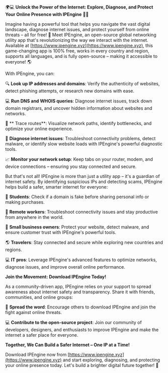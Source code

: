 🌍💻 **Unlock the Power of the Internet: Explore, Diagnose, and Protect Your Online Presence with IPEngine** 📡💥

Imagine having a powerful tool that helps you navigate the vast digital landscape, diagnose internet issues, and protect yourself from online threats – all for free! 🤑 Meet IPEngine, an open-source global networking utility app that's revolutionizing the way we interact with the internet. Available at [https://www.ipengine.xyz](https://www.ipengine.xyz), this game-changing app is 100% free, works in every country and region, supports all languages, and is fully open-source – making it accessible to everyone! 🌎

With IPEngine, you can:

🔍 **Look up IP addresses and domains**: Verify the authenticity of websites, detect phishing attempts, or research new domains with ease.

💻 **Run DNS and WHOIS queries**: Diagnose internet issues, track down domain registrars, and uncover hidden information about websites and networks.

🚀 ** Trace routes**: Visualize network paths, identify bottlenecks, and optimize your online experience.

🔧 **Diagnose internet issues**: Troubleshoot connectivity problems, detect malware, or identify slow website loads with IPEngine's powerful diagnostic tools.

📈 **Monitor your network setup**: Keep tabs on your router, modem, and device connections – ensuring you stay connected and secure.

But that's not all! IPEngine is more than just a utility app – it's a guardian of internet safety. By identifying suspicious IPs and detecting scams, IPEngine helps build a safer, smarter internet for everyone:

🚫 **Students**: Check if a domain is fake before sharing personal info or making purchases.

💼 **Remote workers**: Troubleshoot connectivity issues and stay productive from anywhere in the world.

🏢 **Small business owners**: Protect your website, detect malware, and ensure customer trust with IPEngine's powerful tools.

🌎 **Travelers**: Stay connected and secure while exploring new countries and regions.

💻 **IT pros**: Leverage IPEngine's advanced features to optimize networks, diagnose issues, and improve overall online performance.

**Join the Movement: Download IPEngine Today!**

As a community-driven app, IPEngine relies on your support to spread awareness about internet safety and transparency. Share it with friends, communities, and online groups:

📢 **Spread the word**: Encourage others to download IPEngine and join the fight against online threats.

💻 **Contribute to the open-source project**: Join our community of developers, designers, and enthusiasts to improve IPEngine and make the internet a safer place for everyone.

**Together, We Can Build a Safer Internet – One IP at a Time!**

Download IPEngine now from [https://www.ipengine.xyz](https://www.ipengine.xyz) and start exploring, diagnosing, and protecting your online presence today. Let's build a brighter digital future together! 🌟